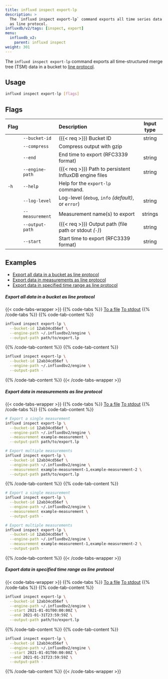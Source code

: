 ```yaml
---
title: influxd inspect export-lp
description: >
  The `influxd inspect export-lp` command exports all time series data in a bucket
  as line protocol.
influxdb/v2/tags: [inspect, export]
menu:
  influxdb_v2:
    parent: influxd inspect
weight: 301
---
```


The `influxd inspect export-lp` command exports all time-structured merge tree (TSM)
data in a bucket to [line protocol](/influxdb/v2/reference/syntax/line-protocol/).

## Usage
```sh
influxd inspect export-lp [flags]
```

## Flags
| Flag |                 | Description                                             | Input type |
|:---- |:---             |:-----------                                             |:----------:|
|      | `--bucket-id`   | ({{< req >}}) Bucket ID                                 | string     |
|      | `--compress`    | Compress output with gzip                                |            |
|      | `--end`         | End time to export (RFC3339 format)                     | string     |
|      | `--engine-path` | ({{< req >}}) Path to persistent InfluxDB engine files  | string     |
| `-h` | `--help`        | Help for the `export-lp` command.                       |            |
|      | `--log-level`   | Log-level (`debug`, `info` _(default)_, or `error`)     | string     |
|      | `--measurement` | Measurement name(s) to export                           | strings    |
|      | `--output-path` | ({{< req >}}) Output path (file path or stdout _(`-`)_) | string     |
|      | `--start`       | Start time to export (RFC3339 format)                   | string     |

## Examples

- [Export all data in a bucket as line protocol](#export-all-data-in-a-bucket-as-line-protocol)
- [Export data in measurements as line protocol](#export-data-in-measurements-as-line-protocol)
- [Export data in specified time range as line protocol](#export-data-in-specified-time-range-as-line-protocol)

##### Export all data in a bucket as line protocol
{{< code-tabs-wrapper >}}
{{% code-tabs %}}
[To a file](#)
[To stdout](#)
{{% /code-tabs %}}
{{% code-tab-content %}}
```sh
influxd inspect export-lp \
  --bucket-id 12ab34cd56ef \
  --engine-path ~/.influxdbv2/engine \
  --output-path path/to/export.lp
```
{{% /code-tab-content %}}
{{% code-tab-content %}}
```sh
influxd inspect export-lp \
  --bucket-id 12ab34cd56ef \
  --engine-path ~/.influxdbv2/engine \
  --output-path -
```
{{% /code-tab-content %}}
{{< /code-tabs-wrapper >}}

##### Export data in measurements as line protocol

{{< code-tabs-wrapper >}}
{{% code-tabs %}}
[To a file](#)
[To stdout](#)
{{% /code-tabs %}}
{{% code-tab-content %}}
```sh
# Export a single measurement
influxd inspect export-lp \
  --bucket-id 12ab34cd56ef \
  --engine-path ~/.influxdbv2/engine \
  --measurement example-measurement \
  --output-path path/to/export.lp

# Export multiple measurements
influxd inspect export-lp \
  --bucket-id 12ab34cd56ef \
  --engine-path ~/.influxdbv2/engine \
  --measurement example-measurement-1,example-measurement-2 \
  --output-path path/to/export.lp
```
{{% /code-tab-content %}}
{{% code-tab-content %}}
```sh
# Export a single measurement
influxd inspect export-lp \
  --bucket-id 12ab34cd56ef \
  --engine-path ~/.influxdbv2/engine \
  --measurement example-measurement \
  --output-path -

# Export multiple measurements
influxd inspect export-lp \
  --bucket-id 12ab34cd56ef \
  --engine-path ~/.influxdbv2/engine \
  --measurement example-measurement-1,example-measurement-2 \
  --output-path -
```
{{% /code-tab-content %}}
{{< /code-tabs-wrapper >}}

##### Export data in specified time range as line protocol
{{< code-tabs-wrapper >}}
{{% code-tabs %}}
[To a file](#)
[To stdout](#)
{{% /code-tabs %}}
{{% code-tab-content %}}
```sh
influxd inspect export-lp \
  --bucket-id 12ab34cd56ef \
  --engine-path ~/.influxdbv2/engine \
  --start 2021-01-01T00:00:00Z \
  --end 2021-01-31T23:59:59Z \
  --output-path path/to/export.lp
```
{{% /code-tab-content %}}
{{% code-tab-content %}}
```sh
influxd inspect export-lp \
  --bucket-id 12ab34cd56ef \
  --engine-path ~/.influxdbv2/engine \
  --start 2021-01-01T00:00:00Z \
  --end 2021-01-31T23:59:59Z \
  --output-path -
```
{{% /code-tab-content %}}
{{< /code-tabs-wrapper >}}

